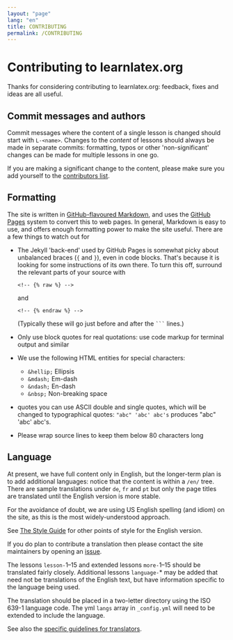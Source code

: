 ```yaml
---
layout: "page"
lang: "en"
title: CONTRIBUTING
permalink: /CONTRIBUTING
---
```


# Contributing to learnlatex.org

Thanks for considering contributing to learnlatex.org: feedback, fixes and
ideas are all useful.

## Commit messages and authors


Commit messages where the content of a single lesson is changed should start
with `L-<name>`. Changes to the _content_ of lessons should always be made in
separate commits: formatting, typos or other 'non-significant' changes can be
made for multiple lessons in one go.

If you are making a significant change to the content, please make sure you
add yourself to the [contributors list](AUTHORS.md).

## Formatting

The site is written in [GitHub-flavoured
Markdown](https://guides.github.com/features/mastering-markdown/), and uses the
[GitHub Pages](https://pages.github.com/) system to convert this to web pages.
In general, Markdown is easy to use, and offers enough formatting power to make
the site useful. There are a few things to watch out for

- The Jekyll 'back-end' used by GitHub Pages is somewhat picky about unbalanced
  braces (`{` and `}`), even in code blocks. That's because it is looking for
  some instructions of its own there. To turn this off, surround the relevant
  parts of your source with

  <code>&lt;!-- &#x7b;&#x25; raw &#x25;&#x7d; --&gt;</code>

  and

  <code>&lt;!-- &#x7b;&#x25; endraw &#x25;&#x7d; --&gt;</code>

  (Typically these will go just before and after the
  <code>&#96;&#96;&#96;</code> lines.)

- Only use block quotes for real quotations: use code markup for terminal
  output and similar

- We use the following HTML entities for special characters:
  - `&hellip;` Ellipsis
  - `&mdash;` Em-dash
  - `&ndash;` En-dash
  - `&nbsp;` Non-breaking space

- quotes you can use ASCII double and single quotes, which will be changed
  to typographical quotes: `"abc" 'abc' abc's` produces "abc" 'abc' abc's.

- Please wrap source lines to keep them below 80 characters long

## Language

At present, we have full content only in English, but the longer-term plan is to
add additional languages: notice that the content is within a `/en/` tree. There
are sample translations under `de`, `fr` and `pt` but only the page titles are
translated until the English version is more stable.

For the avoidance of doubt, we are using US English spelling (and idiom)
on the site, as this is the most widely-understood approach.

See [The Style Guide](STYLEGUIDE.md) for other points of style for the English
version.

If you do plan to contribute a translation then please contact the
site maintainers by opening an
[issue](https://github.com/learnlatex/learnlatex.github.io/issues).

The lessons `lesson-`1&ndash;15 and extended lessons `more-`1&ndash;15
should be translated fairly closely.  Additional lessons `language-`\*
may be added that need not be translations of the English text, but
have information specific to the language being used.

The translation should be placed in a two-letter directory using the
ISO 639-1 language code.  The yml `langs` array in `_config.yml` will
need to be extended to include the language.

See also the [specific guidelines for translators](TRANSLATIONS.md).
